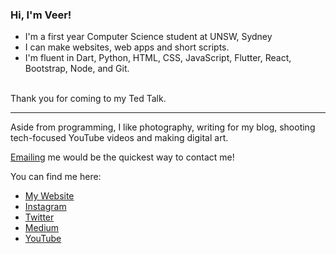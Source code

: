 ### Hi, I'm Veer!

- I'm a first year Computer Science student at UNSW, Sydney
- I can make websites, web apps and short scripts.
- I'm fluent in Dart, Python, HTML, CSS, JavaScript, Flutter, React, Bootstrap, Node, and Git.
<br>
Thank you for coming to my Ted Talk.

---

Aside from programming, I like photography, writing for my blog, shooting tech-focused YouTube videos and making digital art.

[Emailing](mailto:veerksheth@gmail.com) me would be the quickest way to contact me!

You can find me here:
* [My Website](https://veersheth.github.io/)
* [Instagram](https://www.instagram.com/vmax258/)
* [Twitter](https://twitter.com/vmax258/)
* [Medium](veersheth.medium.com)
* [YouTube](https://www.youtube.com/channel/UCsv0kp2aBmOcEXYEqI5fTiQ)
